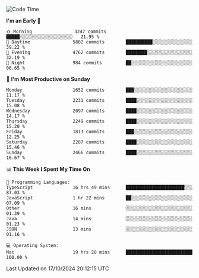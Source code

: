 <!--START_SECTION:waka-->
![Code Time](http://img.shields.io/badge/Code%20Time-4%2C447%20hrs%2015%20mins-blue)

**I'm an Early 🐤** 

```text
🌞 Morning                3247 commits        █████░░░░░░░░░░░░░░░░░░░░   21.95 % 
🌆 Daytime                5802 commits        ██████████░░░░░░░░░░░░░░░   39.22 % 
🌃 Evening                4762 commits        ████████░░░░░░░░░░░░░░░░░   32.19 % 
🌙 Night                  984 commits         ██░░░░░░░░░░░░░░░░░░░░░░░   06.65 % 
```
📅 **I'm Most Productive on Sunday** 

```text
Monday                   1652 commits        ███░░░░░░░░░░░░░░░░░░░░░░   11.17 % 
Tuesday                  2231 commits        ████░░░░░░░░░░░░░░░░░░░░░   15.08 % 
Wednesday                2097 commits        ████░░░░░░░░░░░░░░░░░░░░░   14.17 % 
Thursday                 2249 commits        ████░░░░░░░░░░░░░░░░░░░░░   15.20 % 
Friday                   1813 commits        ███░░░░░░░░░░░░░░░░░░░░░░   12.25 % 
Saturday                 2287 commits        ████░░░░░░░░░░░░░░░░░░░░░   15.46 % 
Sunday                   2466 commits        ████░░░░░░░░░░░░░░░░░░░░░   16.67 % 
```


📊 **This Week I Spent My Time On** 

```text
💬 Programming Languages: 
TypeScript               16 hrs 49 mins      ██████████████████████░░░   87.03 % 
JavaScript               1 hr 22 mins        ██░░░░░░░░░░░░░░░░░░░░░░░   07.09 % 
Other                    16 mins             ░░░░░░░░░░░░░░░░░░░░░░░░░   01.39 % 
Java                     14 mins             ░░░░░░░░░░░░░░░░░░░░░░░░░   01.23 % 
JSON                     13 mins             ░░░░░░░░░░░░░░░░░░░░░░░░░   01.16 % 

💻 Operating System: 
Mac                      19 hrs 20 mins      █████████████████████████   100.00 % 
```


 Last Updated on 17/10/2024 20:12:15 UTC
<!--END_SECTION:waka-->
